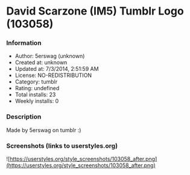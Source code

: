 # David Scarzone (IM5) Tumblr Logo (103058)

### Information
- Author: 5erswag (unknown)
- Created at: unknown
- Updated at: 7/3/2014, 2:51:59 AM
- License: NO-REDISTRIBUTION
- Category: tumblr
- Rating: undefined
- Total installs: 23
- Weekly installs: 0


### Description
Made by 5erswag on tumblr :)


### Screenshots (links to userstyles.org)
![https://userstyles.org/style_screenshots/103058_after.png](https://userstyles.org/style_screenshots/103058_after.png)


